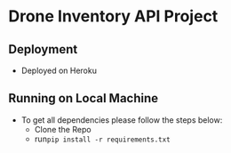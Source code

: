 # Drone Inventory API Project

## Deployment
- Deployed on Heroku

## Running on Local Machine

- To get all dependencies please follow the steps below:
    - Clone the Repo
    - run`pip install -r requirements.txt`